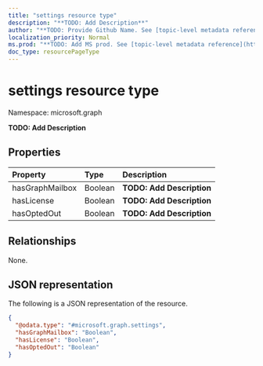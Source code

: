 ```yaml
---
title: "settings resource type"
description: "**TODO: Add Description**"
author: "**TODO: Provide Github Name. See [topic-level metadata reference](https://msgo.azurewebsites.net/add/document/guidelines/metadata.html#topic-level-metadata)**"
localization_priority: Normal
ms.prod: "**TODO: Add MS prod. See [topic-level metadata reference](https://msgo.azurewebsites.net/add/document/guidelines/metadata.html#topic-level-metadata)**"
doc_type: resourcePageType
---
```


# settings resource type

Namespace: microsoft.graph



**TODO: Add Description**

## Properties
|Property|Type|Description|
|:---|:---|:---|
|hasGraphMailbox|Boolean|**TODO: Add Description**|
|hasLicense|Boolean|**TODO: Add Description**|
|hasOptedOut|Boolean|**TODO: Add Description**|

## Relationships
None.

## JSON representation
The following is a JSON representation of the resource.
<!-- {
  "blockType": "resource",
  "@odata.type": "microsoft.graph.settings"
}
-->
``` json
{
  "@odata.type": "#microsoft.graph.settings",
  "hasGraphMailbox": "Boolean",
  "hasLicense": "Boolean",
  "hasOptedOut": "Boolean"
}
```

